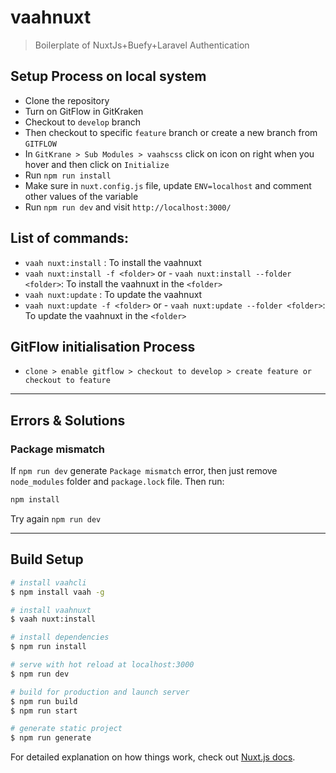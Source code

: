 # vaahnuxt

> Boilerplate of NuxtJs+Buefy+Laravel Authentication

## Setup Process on local system

- Clone the repository
- Turn on GitFlow in GitKraken
- Checkout to `develop` branch
- Then checkout to specific `feature` branch or create a new branch from `GITFLOW`
- In `GitKrane > Sub Modules > vaahscss` click on icon on right when you hover and then click on `Initialize`
- Run `npm run install`
- Make sure in `nuxt.config.js` file, update `ENV=localhost` and comment other values of the variable
- Run `npm run dev` and visit `http://localhost:3000/ `



## List of commands:
- `vaah nuxt:install` : To install the vaahnuxt
- `vaah nuxt:install -f <folder>` or - `vaah nuxt:install --folder <folder>`: To install the vaahnuxt in the `<folder>`
- `vaah nuxt:update` : To update the vaahnuxt
- `vaah nuxt:update -f <folder>` or - `vaah nuxt:update --folder <folder>`: To update the vaahnuxt in the `<folder>`


## GitFlow initialisation Process

- `clone > enable gitflow > checkout to develop > create feature or checkout to feature`

---

## Errors & Solutions

### Package mismatch
If `npm run dev` generate `Package mismatch` error, then just remove `node_modules` folder and `package.lock` file. Then run:
```sh
npm install
```

Try again `npm run dev`

---

## Build Setup

``` bash
# install vaahcli
$ npm install vaah -g

# install vaahnuxt
$ vaah nuxt:install

# install dependencies
$ npm run install

# serve with hot reload at localhost:3000
$ npm run dev

# build for production and launch server
$ npm run build
$ npm run start

# generate static project
$ npm run generate
```


For detailed explanation on how things work, check out [Nuxt.js docs](https://nuxtjs.org).
